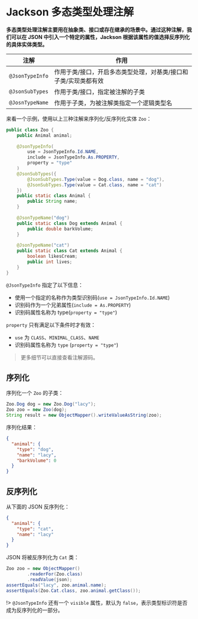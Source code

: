 # Jackson 多态类型处理注解

**多态类型处理注解主要用在抽象类、接口或存在继承的场景中。通过这种注解，我们可以在 JSON 中引入一个特定的属性，Jackson 根据该属性的值选择反序列化的具体实体类型。**

| 注解              | 作用                                                              |
|-------------------|-------------------------------------------------------------------|
| `@JsonTypeInfo`   | 作用于类/接口，开启多态类型处理，对基类/接口和子类/实现类都有效   |
| `@JsonSubTypes`   | 作用于类/接口，指定被注解的子类                                   |
| `@JosnTypeName`   | 作用于子类，为被注解类指定一个逻辑类型名                          |

来看一个示例，使用以上三种注解来序列化/反序列化实体 `Zoo`：

```java
public class Zoo {
    public Animal animal;
    
    @JsonTypeInfo(
        use = JsonTypeInfo.Id.NAME,
        include = JsonTypeInfo.As.PROPERTY,
        property = "type"
    )
    @JsonSubTypes({
        @JsonSubTypes.Type(value = Dog.class, name = "dog"),
        @JsonSubTypes.Type(value = Cat.class, name = "cat")
    })
    public static class Animal {
        public String name;
    }
    
    @JsonTypeName("dog")
    public static class Dog extends Animal {
        public double barkVolume;
    }
    
    @JsonTypeName("cat")
    public static class Cat extends Animal {
        boolean likesCream;
        public int lives;
    }
}
```

`@JsonTypeInfo` 指定了以下信息：

- 使用一个指定的名称作为类型识别码(`use = JsonTypeInfo.Id.NAME`)
- 识别码作为一个兄弟属性(`include = As.PROPERTY`)
- 识别码属性名称为 type(`property = "type"`)

`property` 只有满足以下条件时才有效：

- `use` 为 `CLASS`、`MINIMAL_CLASS`、`NAME`
- 识别码属性名称为 `type` (`property = "type"`)

> 更多细节可以直接查看注解源码。

## 序列化

序列化一个 `Zoo` 的子类：

```java
Zoo.Dog dog = new Zoo.Dog("lacy");
Zoo zoo = new Zoo(dog);
String result = new ObjectMapper().writeValueAsString(zoo);
```

序列化结果：

```json
{
  "animal": {
    "type": "dog",
    "name": "lacy",
    "barkVolume": 0
  }
}
```

## 反序列化

从下面的 JSON 反序列化：

```json
{
  "animal": {
    "type": "cat",
    "name": "lacy"
  }
}
```

JSON 将被反序列化为 `Cat` 类：

```java
Zoo zoo = new ObjectMapper()
        .readerFor(Zoo.class)
        .readValue(json);
assertEquals("lacy", zoo.animal.name);
assertEquals(Zoo.Cat.class, zoo.animal.getClass());
```

!> `@JsonTypeInfo` 还有一个 `visible` 属性，默认为 `false`，表示类型标识符是否成为反序列化的一部分。